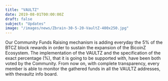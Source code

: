 ```yaml
---
title: "VAULTZ"
date: 2019-08-01T00:00:00Z
draft: false
subject: "Updates"
image: "/images/news/Zbrain-30-5-20-VaultZ-400x250.jpg"
---
```


Our Community Funds Raising mechanism is adding everyday the 5% of the BTCZ block rewards in order to sustain the expansion of the BicoinZ Ecosystem. The implementation of the VAULTZ and the specification of the exact  percentage (%), that it is going to be supported with, have been both voted by the Community. From now on, with complete transparency, every member is able to monitor the gathered funds in all the VAULTZ addresses, with thevaultz info board.
